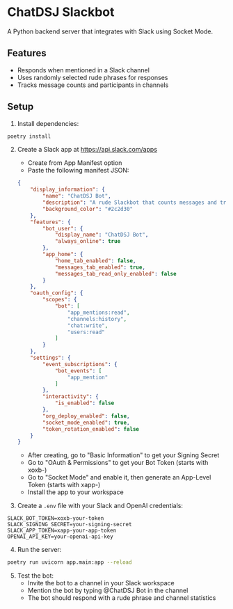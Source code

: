 # ChatDSJ Slackbot

A Python backend server that integrates with Slack using Socket Mode.

## Features

- Responds when mentioned in a Slack channel
- Uses randomly selected rude phrases for responses
- Tracks message counts and participants in channels

## Setup

1. Install dependencies:
```bash
poetry install
```

2. Create a Slack app at https://api.slack.com/apps
   - Create from App Manifest option
   - Paste the following manifest JSON:
   ```json
   {
       "display_information": {
           "name": "ChatDSJ Bot",
           "description": "A rude Slackbot that counts messages and tracks participants",
           "background_color": "#2c2d30"
       },
       "features": {
           "bot_user": {
               "display_name": "ChatDSJ Bot",
               "always_online": true
           },
           "app_home": {
               "home_tab_enabled": false,
               "messages_tab_enabled": true,
               "messages_tab_read_only_enabled": false
           }
       },
       "oauth_config": {
           "scopes": {
               "bot": [
                   "app_mentions:read",
                   "channels:history",
                   "chat:write",
                   "users:read"
               ]
           }
       },
       "settings": {
           "event_subscriptions": {
               "bot_events": [
                   "app_mention"
               ]
           },
           "interactivity": {
               "is_enabled": false
           },
           "org_deploy_enabled": false,
           "socket_mode_enabled": true,
           "token_rotation_enabled": false
       }
   }
   ```
   - After creating, go to "Basic Information" to get your Signing Secret
   - Go to "OAuth & Permissions" to get your Bot Token (starts with xoxb-)
   - Go to "Socket Mode" and enable it, then generate an App-Level Token (starts with xapp-)
   - Install the app to your workspace

3. Create a `.env` file with your Slack and OpenAI credentials:
```
SLACK_BOT_TOKEN=xoxb-your-token
SLACK_SIGNING_SECRET=your-signing-secret
SLACK_APP_TOKEN=xapp-your-app-token
OPENAI_API_KEY=your-openai-api-key
```

4. Run the server:
```bash
poetry run uvicorn app.main:app --reload
```

5. Test the bot:
   - Invite the bot to a channel in your Slack workspace
   - Mention the bot by typing @ChatDSJ Bot in the channel
   - The bot should respond with a rude phrase and channel statistics
